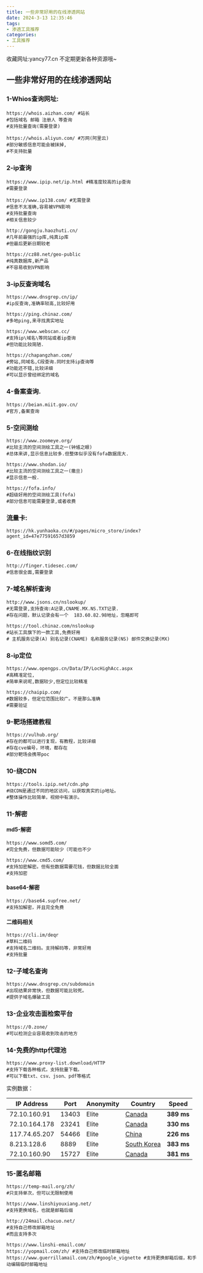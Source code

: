 ```yaml
---
title: 一些非常好用的在线渗透网站
date: 2024-3-13 12:35:46
tags:
- 渗透工具推荐
categories:
- 工具推荐
---
```


收藏网址:yancy77.cn 不定期更新各种资源哦~

## 一些非常好用的在线渗透网站

### 1-Whios查询网址:

```
https://whois.aizhan.com/ #站长
#包括域名 邮箱 注册人 等查询
#支持批量查询(需要登录)
```

```
https://whois.aliyun.com/ #万网(阿里云)
#部分敏感信息可能会被抹掉,
#不支持批量
```

### 2-ip查询

```
https://www.ipip.net/ip.html #精准度较高的ip查询
#需要登录
```

```
https://www.ip138.com/ #无需登录
#信息不太准确,容易被VPN影响
#支持批量查询
#相关信息较少
```

```
http://gongju.haozhuti.cn/ 
#几年前最强的ip库,纯真ip库
#但最后更新日期较老
```

```
https://cz88.net/geo-public
#纯真数据库,新产品
#不容易收到VPN影响
```

### 3-ip反查询域名

```
https://www.dnsgrep.cn/ip/
#ip反查询,准确率较高,比较好用
```

```
https://ping.chinaz.com/
#多地ping,来寻找真实地址
```

```
https://www.webscan.cc/
#支持ip\域名\等同站或者ip查询
#但功能比较简陋.
```

```
https://chapangzhan.com/
#旁站,同域名,C段查询.同时支持ip查询等
#功能还不错,比较详细
#可以显示曾经绑定的域名
```

### 4-备案查询.

```
https://beian.miit.gov.cn/
#官方,备案查询
```

### 5-空间测绘

```
https://www.zoomeye.org/
#比较主流的空间测绘工具之一(钟馗之眼)
#总体来讲,显示信息比较多.但整体似乎没有fofa数据庞大.
```

```
https://www.shodan.io/
#比较主流的空间测绘工具之一(撒旦)
#显示信息一般.
```

```
https://fofa.info/
#超级好用的空间测绘工具(fofa)
#部分信息可能需要登录,或者收费
```

### 流量卡:

```
https://hk.yunhaoka.cn/#/pages/micro_store/index?agent_id=47e77591657d3859
```

### 6-在线指纹识别

```
http://finger.tidesec.com/
#信息很全面,需要登录
```

### 7-域名解析查询

```
http://www.jsons.cn/nslookup/
#无需登录,支持查询:A记录,CNAME.MX.NS.TXT记录.
#存在问题，默认记录会有一个	183.60.82.98地址，忽略即可
```

```
https://tool.chinaz.com/nslookup
#站长工具旗下的一款工具,免费好用
# 主机服务记录(A) 别名记录(CNAME) 名称服务记录(NS) 邮件交换记录(MX)
```

### 8-ip定位

```
https://www.opengps.cn/Data/IP/LocHighAcc.aspx
#高精准定位,
#简单来说呢,数据较少,但定位比较精准
```

```
https://chaipip.com/
#数据较多，但定位范围比较广。不是那么准确
#需要验证
```

### 9-靶场搭建教程

```
https://vulhub.org/
#存在的都可以进行复现，有教程，比较详细
#存在cve编号，环境，都存在
#部分靶场会携带poc
```

### 10-绕CDN

```
https://tools.ipip.net/cdn.php
#绕CDN是通过不同的地区访问，以获取真实的ip地址。
#整体操作比较简单，视频中有演示。
```

### 11-解密

#### 	md5-解密

```
https://www.somd5.com/
#完全免费，但数据可能较少（可能也不少
```

```
https://www.cmd5.com/
#支持加密解密。但有些数据需要花钱，但数据比较全面
#支持加密
```

#### 	base64-解密

```
https://base64.supfree.net/
#支持加解密，并且完全免费
```

#### 	二维码相关

```
https://cli.im/deqr
#草料二维码
#支持域名二维码。支持解码等，非常好用
#支持批量
```

### 12-子域名查询

```
https://www.dnsgrep.cn/subdomain
#出现结果非常快，但数据可能比较死。
#提供子域名爆破工具
```

### 13-企业攻击面检索平台

```
https://0.zone/
#可以检测企业容易收到攻击的地方
```



### 14-免费的http代理池

```
https://www.proxy-list.download/HTTP
#支持下载各种格式，支持批量下载。
#可以下载txt、csv、json、pdf等格式
```

实例数据：

| IP Address    | Port  | Anonymity | Country                                                      | Speed      |
| ------------- | ----- | --------- | ------------------------------------------------------------ | ---------- |
| 72.10.160.91  | 13403 | Elite     | [Canada](https://www.proxy-list.download/HTTP?country=CA)    | **389 ms** |
| 72.10.164.178 | 23241 | Elite     | [Canada](https://www.proxy-list.download/HTTP?country=CA)    | **330 ms** |
| 117.74.65.207 | 54466 | Elite     | [China](https://www.proxy-list.download/HTTP?country=CN)     | **226 ms** |
| 8.213.128.6   | 8889  | Elite     | [South Korea](https://www.proxy-list.download/HTTP?country=KR) | **383 ms** |
| 72.10.160.90  | 15727 | Elite     | [Canada](https://www.proxy-list.download/HTTP?country=CA)    | **381 ms** |

### 15-匿名邮箱

```
https://temp-mail.org/zh/
#只支持单次，但可以无限制使用
```

```
https://www.linshiyouxiang.net/
#支持更换域名，也就是邮箱后缀
```

```
http://24mail.chacuo.net/
#支持自己修改邮箱地址
#而且支持多次
```

```
https://www.linshi-email.com/
https://yopmail.com/zh/ #支持自己修改临时邮箱地址
https://www.guerrillamail.com/zh/#google_vignette #支持更换邮箱后缀，和手动编辑临时邮箱地址
```

